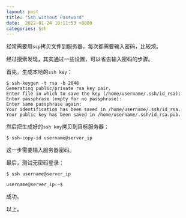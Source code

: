 ```yaml
---
layout: post
title: "Ssh without Password"
date:  2022-01-24 10:11:53 +0800
categories: Ssh
---
```


经常需要用`scp`拷贝文件到服务器，每次都需要输入密码，比较烦。

经过搜索发现，其实通过一些设置，可以省去输入密码的步骤。

首先，生成本地的`ssh key`：
```
$ ssh-keygen -t rsa -b 2048
Generating public/private rsa key pair.
Enter file in which to save the key (/home/username/.ssh/id_rsa):
Enter passphrase (empty for no passphrase):
Enter same passphrase again:
Your identification has been saved in /home/username/.ssh/id_rsa.
Your public key has been saved in /home/username/.ssh/id_rsa.pub.
```

然后把生成好的`ssh key`拷贝到目标服务器：
```
$ ssh-copy-id username@server_ip
```
这一步需要输入服务器密码。

最后，测试无密码登录：
```
$ ssh username@server_ip

username@server_ip:~$
```

成功。

以上。
